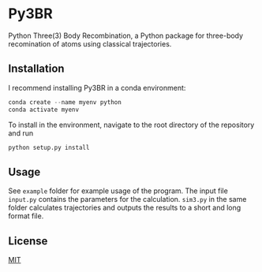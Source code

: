 # Py3BR
Python Three(3) Body Recombination, a Python package for three-body recomination of atoms using classical trajectories. 

## Installation
I recommend installing Py3BR in a conda environment:
```python
conda create --name myenv python
conda activate myenv
```

To install in the environment, navigate to the root directory of the repository and run 
```python
python setup.py install
```

## Usage
<p> See <code>example</code> folder for example usage of the program. The input file <code>input.py</code> contains the parameters for the calculation. <code>sim3.py</code> in the same folder calculates trajectories and outputs the results to a short and long format file. 

## License
 
[MIT](https://choosealicense.com/licenses/mit/)
